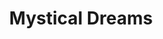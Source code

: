 ---
title: "Mystical Dreams"
imageDesc: ["Web"]
description: "Web stránka ku hre, ktorú sme robili spolu s tímom počas súťaže GameJam."
link: "https://katkakoreckova.github.io/SleepyRPG_web/"
linkText: "Web"
imageDescEn: ["Web"]
descriptionEn: "A website for a game we developed as a team during the GameJam competition."
linkTextEn: "Web"
---